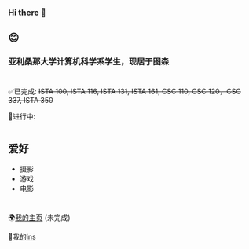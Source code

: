 ### Hi there 👋

## 😊

### 亚利桑那大学计算机科学系学生，现居于图森
#

✅已完成: ~~ISTA 100, ISTA 116, ISTA 131, ISTA 161, CSC 110, CSC 120，CSC 337, ISTA 350~~

📖进行中:

#
## 爱好

* 摄影
* 游戏
* 电影

#

🌍[我的主页](https://zlayuan.com) (未完成)

🌇[我的ins](https://www.instagram.com/zlayuan/)



